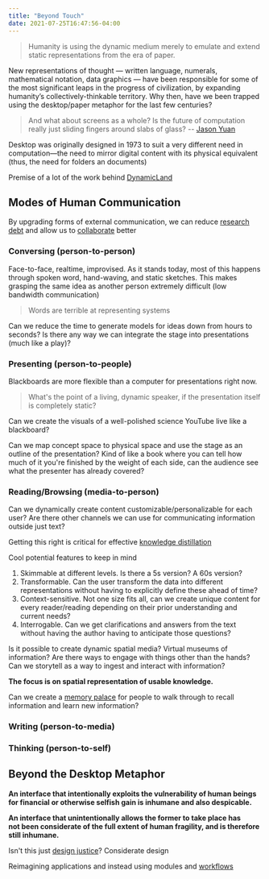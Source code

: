 ```yaml
---
title: "Beyond Touch"
date: 2021-07-25T16:47:56-04:00
---
```


> Humanity is using the dynamic medium merely to emulate and extend static representations from the era of paper.

New representations of thought — written language, numerals, mathematical notation, data graphics — have been responsible for some of the most significant leaps in the progress of civilization, by expanding humanity’s collectively-thinkable territory. Why then, have we been trapped using the desktop/paper metaphor for the last few centuries?

> And what about screens as a whole? Is the future of computation really just sliding fingers around slabs of glass? -- [Jason Yuan](https://uxdesign.cc/introducing-mercury-os-f4de45a04289)

Desktop was originally designed in 1973 to suit a very different need in computation—the need to mirror digital content with its physical equivalent (thus, the need for folders an documents)

Premise of a lot of the work behind [DynamicLand](http://worrydream.com/cdg/ResearchAgenda-v0.19-poster.pdf)

## Modes of Human Communication
By upgrading forms of external communication, we can reduce [research debt](thoughts/articles/research-debt.md) and allow us to [collaborate](posts/collaborative-thinking.md) better

### Conversing (person-to-person)
Face-to-face, realtime, improvised. As it stands today, most of this happens through spoken word, hand-waving, and static sketches. This makes grasping the same idea as another person extremely difficult (low bandwidth communication)

> Words are terrible at representing systems

Can we reduce the time to generate models for ideas down from hours to seconds? Is there any way we can integrate the stage into presentations (much like a play)?

### Presenting (person-to-people)
Blackboards are more flexible than a computer for presentations right now.

> What's the point of a living, dynamic speaker, if the presentation itself is completely static?

Can we create the visuals of a well-polished science YouTube live like a blackboard?

Can we map concept space to physical space and use the stage as an outline of the presentation? Kind of like a book where you can tell how much of it you're finished by the weight of each side, can the audience see what the presenter has already covered?

### Reading/Browsing (media-to-person)
Can we dynamically create content customizable/personalizable for each user? Are there other channels we can use for communicating information outside just text?

Getting this right is critical for effective [knowledge distillation](thoughts/articles/research-debt.md)

Cool potential features to keep in mind
1. Skimmable at different levels. Is there a 5s version? A 60s version?
2. Transformable. Can the user transform the data into different representations without having to explicitly define these ahead of time?
3. Context-sensitive. Not one size fits all, can we create unique content for every reader/reading depending on their prior understanding and current needs?
4. Interrogable. Can we get clarifications and answers from the text without having the author having to anticipate those questions?

Is it possible to create dynamic spatial media? Virtual museums of information? Are there ways to engage with things other than the hands? Can we storytell as a way to ingest and interact with information?

**The focus is on spatial representation of usable knowledge.**

Can we create a [memory palace](thoughts/memory-palace.md) for people to walk through to recall information and learn new information?

### Writing (person-to-media)
### Thinking (person-to-self)


## Beyond the Desktop Metaphor
**An interface that intentionally exploits the vulnerability of human beings for financial or otherwise selfish gain is inhumane and also despicable.**

**An interface that unintentionally allows the former to take place has  
not been considerate of the full extent of human fragility, and is therefore still inhumane.**

Isn't this just [design justice](thoughts/books/design-justice.md)? Considerate design

Reimagining applications and instead using modules and [workflows](thoughts/workflows.md)

